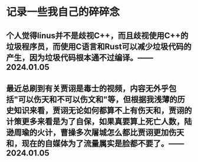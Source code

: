 # 记录一些我自己的碎碎念
## 个人觉得linus并不是歧视C++，而且歧视使用C++的垃圾程序员，而使用C语言和Rust可以减少垃圾代码的产生，因为垃圾代码根本通不过编译。——2024.01.05
## 最近总刷到有关贾诩是毒士的视频，内容无外乎包括"可以伤天和不可以伤文和"等，但根据我浅薄的历史知识来看，贾诩无论如何都算不上有伤天和，贾诩的计策更多来看是为了自保，如果真要算上死亡人数，陆逊周瑜的火计，曹操多次屠城怎么都比贾诩更加伤天和，现在的自媒体为了流量属实是脸都不要了。——2024.01.05
